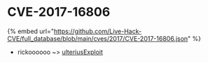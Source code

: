 # CVE-2017-16806
{% embed url="https://github.com/Live-Hack-CVE/full_database/blob/main/cves/2017/CVE-2017-16806.json" %}

* rickoooooo ~> [ulteriusExploit](https://www.alice-snow.ru/2017/database/cve-2017-16806/ulteriusexploit-rickoooooo)